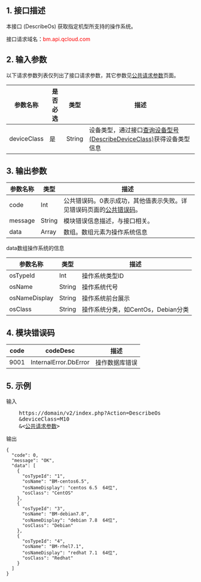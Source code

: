 ## 1. 接口描述
 
本接口 (DescribeOs) 获取指定机型所支持的操作系统。

接口请求域名：<font style="color:red">bm.api.qcloud.com</font>


## 2. 输入参数

以下请求参数列表仅列出了接口请求参数，其它参数见[公共请求参数](/doc/api/456/6718)页面。

| 参数名称 | 是否必选  | 类型 | 描述 |
|---------|---------|---------|---------|
| deviceClass | 是 | String | 设备类型，通过接口[查询设备型号(DescribeDeviceClass)](/doc/api/456/6636)获得设备类型信息 |



## 3. 输出参数

| 参数名称 | 类型 | 描述 |
|---------|---------|---------|
| code | Int | 公共错误码。0表示成功，其他值表示失败。详见错误码页面的[公共错误码](/doc/api/456/6725)。|
| message | String | 模块错误信息描述，与接口相关。|
| data | Array | 数组。数组元素为操作系统信息 |

data数组操作系统的信息

| 参数名称 | 类型 | 描述 |
|---------|---------|---------|
| osTypeId | Int | 操作系统类型ID |
| osName | String | 操作系统代号 |
| osNameDisplay | String | 操作系统前台展示 |
| osClass | String | 操作系统分类，如CentOs，Debian分类 |


## 4. 模块错误码

| code |codeDesc| 描述 |
|------|------|------|
| 9001 |InternalError.DbError| 操作数据库错误 |


## 5. 示例
 
输入

<pre>
	https://domain/v2/index.php?Action=DescribeOs
    &deviceClass=M10
	&<<a href="https://www.qcloud.com/doc/api/229/6976">公共请求参数</a>>
</pre>
输出

```
{
  "code": 0,
  "message": "OK",
  "data": [
    {
      "osTypeId": "1",
      "osName": "BM-centos6.5",
      "osNameDisplay": "centos 6.5  64位",
      "osClass": "CentOS"
    },
    {
      "osTypeId": "3",
      "osName": "BM-debian7.8",
      "osNameDisplay": "debian 7.8  64位",
      "osClass": "Debian"
    },
    {
      "osTypeId": "4",
      "osName": "BM-rhel7.1",
      "osNameDisplay": "redhat 7.1  64位",
      "osClass": "Redhat"
    }
  ]
}


```